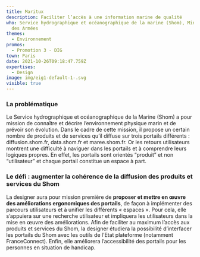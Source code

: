 ```yaml
---
title: Maritux
description: Faciliter l’accès à une information marine de qualité
who: Service hydrographique et océanographique de la marine (Shom), Ministère
  des Armées
themes:
  - Environnement
promos:
  - Promotion 3 - DIG
town: Paris
date: 2021-10-26T09:18:47.759Z
expertises:
  - Design
image: img/eig1-default-1-.svg
visible: true
---
```

### La problématique

Le Service hydrographique et océanographique de la Marine (Shom) a pour mission de connaître et décrire l’environnement physique marin et de prévoir son évolution. Dans le cadre de cette mission, il propose un certain nombre de produits et de services qu’il diffuse sur trois portails différents : diffusion.shom.fr, data.shom.fr et maree.shom.fr. Or les retours utilisateurs montrent une difficulté à naviguer dans les portails et à comprendre leurs logiques propres. En effet, les portails sont orientés “produit” et non “utilisateur” et chaque portail constitue un espace à part.

### Le défi : augmenter la cohérence de la diffusion des produits et services du Shom

La designer aura pour mission première de **proposer et mettre en œuvre des améliorations ergonomiques des portails**, de façon à implémenter des parcours utilisateurs et à unifier les différents « espaces ». Pour cela, elle s’appuiera sur une recherche utilisateur et impliquera les utilisateurs dans la mise en œuvre des améliorations. Afin de faciliter au maximum l’accès aux produits et services du Shom, la designer étudiera la possibilité d’interfacer les portails du Shom avec les outils de l’Etat plateforme (notamment FranceConnect). Enfin, elle améliorera l’accessibilité des portails pour les personnes en situation de handicap.
